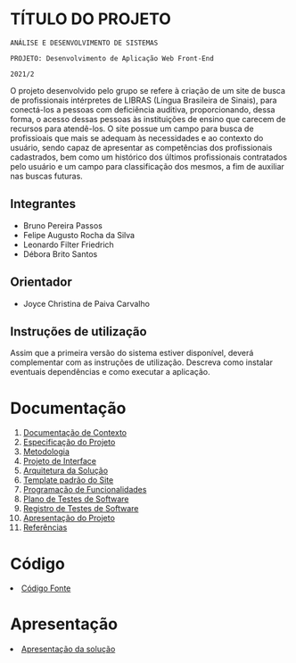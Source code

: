 # TÍTULO DO PROJETO

`ANÁLISE E DESENVOLVIMENTO DE SISTEMAS`

`PROJETO: Desenvolvimento de Aplicação Web Front-End`

`2021/2`

O projeto desenvolvido pelo grupo se refere à criação de um site de busca de profissionais intérpretes de LIBRAS (Língua Brasileira de Sinais), para conectá-los a pessoas com deficiência auditiva, proporcionando, dessa forma, o acesso dessas pessoas às instituições de ensino que carecem de recursos para atendê-los. O site possue um campo para busca de profissioais que mais se adequam às necessidades e ao contexto do usuário, sendo capaz de apresentar as competências dos profissionais cadastrados, bem como um histórico dos últimos profissionais contratados pelo usuário e um campo para classificação dos mesmos, a fim de auxiliar nas buscas futuras.

## Integrantes

* Bruno Pereira Passos
* Felipe Augusto Rocha da Silva
* Leonardo Filter Friedrich 
* Débora Brito Santos

## Orientador

* Joyce Christina de Paiva Carvalho

## Instruções de utilização

Assim que a primeira versão do sistema estiver disponível, deverá complementar com as instruções de utilização. Descreva como instalar eventuais dependências e como executar a aplicação.

# Documentação

<ol>
<li><a href="docs/01-Documentação de Contexto.md"> Documentação de Contexto</a></li>
<li><a href="docs/02-Especificação do Projeto.md"> Especificação do Projeto</a></li>
<li><a href="docs/03-Metodologia.md"> Metodologia</a></li>
<li><a href="docs/04-Projeto de Interface.md"> Projeto de Interface</a></li>
<li><a href="docs/05-Arquitetura da Solução.md"> Arquitetura da Solução</a></li>
<li><a href="docs/06-Template padrão do Site.md"> Template padrão do Site</a></li>
<li><a href="docs/07-Programação de Funcionalidades.md"> Programação de Funcionalidades</a></li>
<li><a href="docs/08-Plano de Testes de Software.md"> Plano de Testes de Software</a></li>
<li><a href="docs/09-Registro de Testes de Software.md"> Registro de Testes de Software</a></li>
<li><a href="docs/10-Apresentação do Projeto.md"> Apresentação do Projeto</a></li>
<li><a href="docs/11-Referências.md"> Referências</a></li>
</ol>

# Código

<li><a href="src/README.md"> Código Fonte</a></li>

# Apresentação

<li><a href="presentation/README.md"> Apresentação da solução</a></li>
